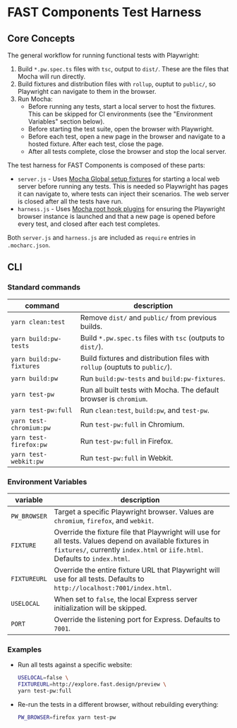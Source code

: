 # FAST Components Test Harness

## Core Concepts

The general workflow for running functional tests with Playwright:

1. Build `*.pw.spec.ts` files with `tsc`, output to `dist/`. These are the files that Mocha will run directly.
2. Build fixtures and distribution files with `rollup`, ouptut to `public/`, so Playwright can navigate to them in the browser.
3. Run Mocha:
    * Before running any tests, start a local server to host the fixtures. This can be skipped for CI environments (see the "Environment Variables" section below).
    * Before starting the test suite, open the browser with Playwright.
    * Before each test, open a new page in the browser and navigate to a hosted fixture. After each test, close the page.
    * After all tests complete, close the browser and stop the local server.

The test harness for FAST Components is composed of these parts:

* `server.js` - Uses [Mocha Global setup fixtures](https://mochajs.org/#global-setup-fixtures) for starting a local web server before running any tests. This is needed so Playwright has pages it can navigate to, where tests can inject their scenarios. The web server is closed after all the tests have run.
* `harness.js` - Uses [Mocha root hook plugins](https://mochajs.org/#root-hook-plugins) for ensuring the Playwright browser instance is launched and that a new page is opened before every test, and closed after each test completes.

Both `server.js` and `harness.js` are included as `require` entries in `.mocharc.json`.

## CLI

### Standard commands

|command|description|
|-|-|
| `yarn clean:test` | Remove `dist/` and `public/` from previous builds. |
| `yarn build:pw-tests` | Build `*.pw.spec.ts` files with `tsc` (outputs to `dist/`). |
| `yarn build:pw-fixtures` | Build fixtures and distribution files with `rollup`  (ouptuts to `public/`). |
| `yarn build:pw` | Run `build:pw-tests` and `build:pw-fixtures`. |
| `yarn test-pw` | Run all built tests with Mocha. The default browser is `chromium`. |
| `yarn test-pw:full` | Run `clean:test`, `build:pw`, and `test-pw`. |
| `yarn test-chromium:pw` | Run `test-pw:full` in Chromium. |
| `yarn test-firefox:pw` | Run `test-pw:full` in Firefox. |
| `yarn test-webkit:pw` | Run `test-pw:full` in Webkit. |

### Environment Variables

| variable | description |
|-|-|
| `PW_BROWSER` | Target a specific Playwright browser. Values are `chromium`, `firefox`, and `webkit`. |
| `FIXTURE` | Override the fixture file that Playwright will use for all tests. Values depend on available fixtures in `fixtures/`, currently `index.html` or `iife.html`. Defaults to `index.html`. |
| `FIXTUREURL` | Override the entire fixture URL that Playwright will use for all tests. Defaults to `http://localhost:7001/index.html`. |
| `USELOCAL` | When set to `false`, the local Express server initialization will be skipped. |
| `PORT` | Override the listening port for Express. Defaults to `7001`. |

### Examples

* Run all tests against a specific website:

  ```bash
  USELOCAL=false \
  FIXTUREURL=http://explore.fast.design/preview \
  yarn test-pw:full
  ```

* Re-run the tests in a different browser, without rebuilding everything:

  ```bash
  PW_BROWSER=firefox yarn test-pw
  ```
